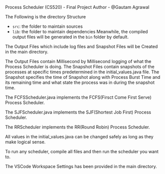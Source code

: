 Process Scheduler (CS520) - Final Project
Author - @Gautam Agrawal

The Following is the directory Structure
- `src`: the folder to maintain sources
- `lib`: the folder to maintain dependencies
Meanwhile, the compiled output files will be generated in the `bin` folder by default.

The Output Files which include log files and Snapshot Files will be Created in the main directory.

The Output Files contain Millisecond by Millisecond logging of what the Process Scheduler is doing.
The Snapshot Files contain snapshots of the processes at specific times predetermined in the initial_values.java file. The Snapshot specifies the time of Snapshot along with Process Burst Time and its remaining time and what state the process was in during the snapshot time.

The FCFSScheduler.java implements the FCFS(Firsct Come First Serve) Process Scheduler.

The SJFScheduler.java implements the SJF(Shortest Job First) Process Scheduler.

The RRScheduler implements the RR(Round Robin) Process Scheduler.

All values in the initial_values.java can be changed safely as long as they make logical sense.

To run any scheduler, compile all files and then run the scheduler you want to. 

The VSCode Workspace Settings has been provided in the main directory.